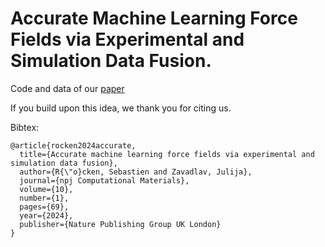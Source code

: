 # Accurate Machine Learning Force Fields via Experimental and Simulation Data Fusion.
Code and data of our [paper](https://www.nature.com/articles/s41524-024-01251-4)

If you build upon this idea, we thank you for citing us.

Bibtex:
```
@article{rocken2024accurate,
  title={Accurate machine learning force fields via experimental and simulation data fusion},
  author={R{\"o}cken, Sebastien and Zavadlav, Julija},
  journal={npj Computational Materials},
  volume={10},
  number={1},
  pages={69},
  year={2024},
  publisher={Nature Publishing Group UK London}
}
```
